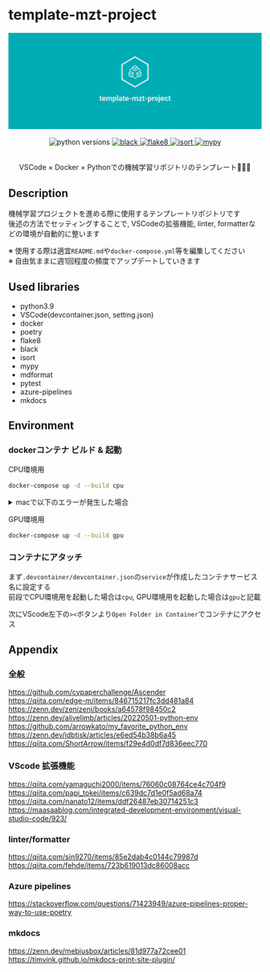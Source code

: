 # template-mzt-project

<center>

![image.png](docs/logos/facebook_cover_photo_2.png)

</center>

<div align="center">
    <img alt="python versions" src="https://img.shields.io/badge/python-3.8%20%7C%203.9-blue?color=00adb5">
    <a href="https://github.com/psf/black">
        <img alt="black" src="https://img.shields.io/badge/code%20style-black-000000.svg?color=00adb5">
    </a>
    <a href="https://github.com/PyCQA/flake8">
        <img alt="flake8" src="https://img.shields.io/badge/code%20style-flake8-black?color=00adb5">
    </a>
    <a href="https://pycqa.github.io/isort">
        <img alt="isort" src="https://img.shields.io/badge/%20imports-isort-%231674b1?color=00adb5">
    </a>
    <a href="https://github.com/python/mypy">
        <img alt="mypy" src="https://img.shields.io/badge/typing-mypy-blue?color=00adb5">
    </a>
</div>
<br />

<center>

VSCode × Docker × Pythonでの機械学習リポジトリのテンプレート🥳🥳🥳

</center>

## Description

機械学習プロジェクトを進める際に使用するテンプレートリポジトリです \
後述の方法でセッティングすることで, VSCodeの拡張機能, linter, formatterなどの環境が自動的に整います

※ 使用する際は適宜`README.md`や`docker-compose.yml`等を編集してください \
※ 自由気ままに週1回程度の頻度でアップデートしていきます

## Used libraries

- python3.9
- VSCode(devcontainer.json, setting.json)
- docker
- poetry
- flake8
- black
- isort
- mypy
- mdformat
- pytest
- azure-pipelines
- mkdocs

## Environment

### dockerコンテナ ビルド & 起動

CPU環境用

```bash
docker-compose up -d --build cpu
```

<details><summary>macで以下のエラーが発生した場合</summary>

macで以下のエラーが出ることがある

```bash
failed to solve with frontend dockerfile.v0: failed to create LLB definition: rpc error: code = Unknown desc = error getting credentials - err: exec: "docker-credential-desktop": executable file not found in $PATH, out: ``
```

その場合は以下の手順で`~/.docker/config.json`を修正すると解決する

- `sudo vi ~/.docker/config.json`でファイルを開く
- `credsStore` -> `credStore`に変更し保存

<https://stackoverflow.com/a/74413229>

</details>

GPU環境用

```bash
docker-compose up -d --build gpu
```

### コンテナにアタッチ

まず`.devcontainer/devcontainer.json`の`service`が作成したコンテナサービス名に設定する \
前段でCPU環境用を起動した場合は`cpu`, GPU環境用を起動した場合は`gpu`と記載

次にVScode左下の`><`ボタンより`Open Folder in Container`でコンテナにアクセス

## Appendix

### 全般

<https://github.com/cvpaperchallenge/Ascender> \
<https://qiita.com/edge-m/items/846715217fc3dd481a84> \
<https://zenn.dev/zenizeni/books/a64578f98450c2> \
<https://zenn.dev/alivelimb/articles/20220501-python-env> \
<https://github.com/arrowkato/my_favorite_python_env> \
<https://zenn.dev/jdbtisk/articles/e6ed54b38b6a45> \
<https://qiita.com/ShortArrow/items/f29e4d0df7d836eec770>

### VScode 拡張機能

<https://qiita.com/yamaguchi2000/items/76060c08764ce4c704f9> \
<https://qiita.com/papi_tokei/items/c639dc7d1e0f5ad68a74> \
<https://qiita.com/nanato12/items/ddf26487eb30714251c3> \
<https://maasaablog.com/integrated-development-environment/visual-studio-code/923/>

### linter/formatter

<https://qiita.com/sin9270/items/85e2dab4c0144c79987d> \
<https://qiita.com/fehde/items/723b619013dc86008acc>

### Azure pipelines

<https://stackoverflow.com/questions/71423949/azure-pipelines-proper-way-to-use-poetry>

### mkdocs

<https://zenn.dev/mebiusbox/articles/81d977a72cee01> \
<https://timvink.github.io/mkdocs-print-site-plugin/>
